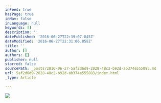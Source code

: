 ```yaml
---
inFeed: true
hasPage: true
inNav: false
inLanguage: null
keywords: []
description: ''
datePublished: '2016-06-27T22:39:07.845Z'
dateModified: '2016-06-27T22:31:06.858Z'
title: ''
author: []
authors: []
publisher: null
starred: false
sourcePath: _posts/2016-06-27-5af2d6d9-2028-48c2-b92d-ab374e555083.md
url: 5af2d6d9-2028-48c2-b92d-ab374e555083/index.html
_type: Article

---
```

![](https://the-grid-user-content.s3-us-west-2.amazonaws.com/6c77757f-cd40-4189-bf26-3425735bffbe.jpg)